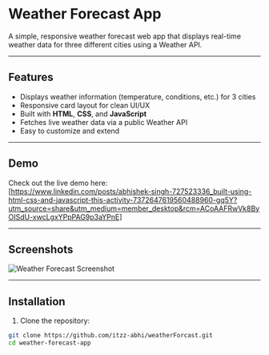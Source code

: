 # Weather Forecast App

A simple, responsive weather forecast web app that displays real-time weather data for three different cities using a Weather API.

---

## Features

- Displays weather information (temperature, conditions, etc.) for 3 cities
- Responsive card layout for clean UI/UX
- Built with **HTML**, **CSS**, and **JavaScript**
- Fetches live weather data via a public Weather API
- Easy to customize and extend

---

## Demo

Check out the live demo here:  
[https://www.linkedin.com/posts/abhishek-singh-727523336_built-using-html-css-and-javascript-this-activity-7372647619560488960-gq5Y?utm_source=share&utm_medium=member_desktop&rcm=ACoAAFRwVk8ByOISdU-xwcLgxYPpPAG9p3aYPnE]

---

## Screenshots

![Weather Forecast Screenshot](./weatherForcastPic.png>
)

---

## Installation

1. Clone the repository:

```bash
git clone https://github.com/itzz-abhi/weatherForcast.git
cd weather-forecast-app

